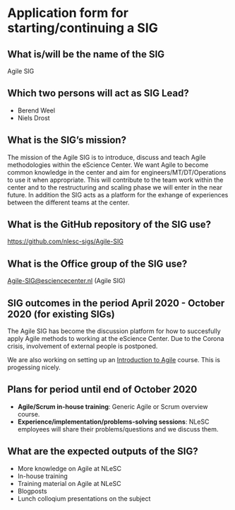 # Application form for starting/continuing a SIG

## What is/will be the name of the SIG
Agile SIG

## Which two persons will act as SIG Lead?
- Berend Weel
- Niels Drost

## What is the SIG’s mission?

The mission of the Agile SIG is to introduce, discuss and teach Agile methodologies within the eScience Center.
We want Agile to become common knowledge in the center and aim for engineers/MT/DT/Operations to use it when appropriate.
This will contribute to the team work within the center and to the restructuring and scaling phase we will enter in the near future.
In addition the SIG acts as a platform for the exhange of experiences between the different teams at the center.

## What is the GitHub repository of the SIG use?

https://github.com/nlesc-sigs/Agile-SIG

## What is the Office group of the SIG use?

Agile-SIG@esciencecenter.nl (Agile SIG)

## SIG outcomes in the period April 2020 - October 2020 (for existing SIGs)

The Agile SIG has become the discussion platform for how to succesfully apply Agile methods to working at the eScience Center.
Due to the Corona crisis, involvement of external people is postponed.

We are also working on setting up an [Introduction to Agile](https://github.com/escience-academy/lesson-agile-escience) course. This is progessing nicely.

## Plans for period until end of October 2020

- **Agile/Scrum in-house training**: Generic Agile or Scrum overview course.
- **Experience/implementation/problems-solving sessions**: NLeSC employees will share their problems/questions and we discuss them.

## What are the expected outputs of the SIG?

- More knowledge on Agile at NLeSC
- In-house training
- Training material on Agile at NLeSC
- Blogposts
- Lunch colloqium presentations on the subject
